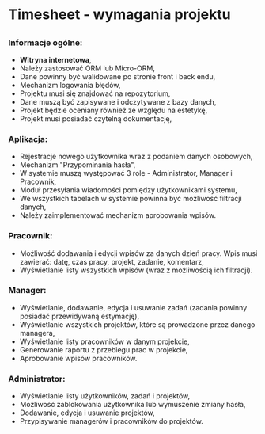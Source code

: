 # Timesheet - wymagania projektu
##

### Informacje ogólne:
- **Witryna internetowa**,
- Należy zastosować ORM lub Micro-ORM,
- Dane powinny być walidowane po stronie front i back endu,
- Mechanizm logowania błędów,
- Projektu musi się znajdować na repozytorium,
- Dane muszą być zapisywane i odczytywane z bazy danych,
- Projekt będzie oceniany również ze względu na estetykę, 
- Projekt musi posiadać czytelną dokumentację,

### Aplikacja:
- Rejestracje nowego użytkownika wraz z podaniem danych osobowych,
- Mechanizm "Przypominania hasła",
- W systemie muszą występować 3 role - Administrator, Manager i Pracownik,
- Moduł przesyłania wiadomości pomiędzy użytkownikami systemu,
- We wszystkich tabelach w systemie powinna być możliwość filtracji danych,
- Należy zaimplementować mechanizm aprobowania wpisów.

### Pracownik:
- Możliwość dodawania i edycji wpisów za danych dzień pracy. Wpis musi zawierać: datę, czas pracy, projekt, zadanie, komentarz,
- Wyświetlanie listy wszystkich wpisów (wraz z możliwością ich filtracji).

### Manager:
- Wyświetlanie, dodawanie, edycja i usuwanie zadań (zadania powinny posiadać przewidywaną estymację),
- Wyświetlanie wszystkich projektów, które są prowadzone przez danego managera, 
- Wyświetlanie listy pracowników w danym projekcie,
- Generowanie raportu z przebiegu prac w projekcie,
- Aprobowanie wpisów pracowników.

### Administrator:
- Wyświetlanie listy użytkowników, zadań i projektów,
- Możliwość zablokowania użytkownika lub wymuszenie zmiany hasła,
- Dodawanie, edycja i usuwanie projektów,
- Przypisywanie managerów i pracowników do projektów.